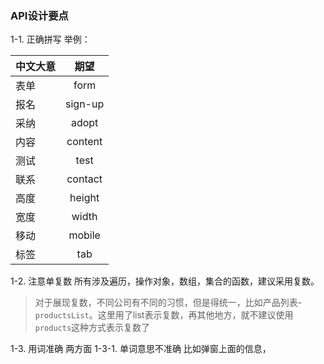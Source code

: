### API设计要点
1-1. 正确拼写
举例：

| 中文大意 | 期望 | 
|---------|:----:|
| 表单    | form | 
| 报名    | sign-up |
| 采纳 | adopt |
| 内容 | content |
| 测试 | test |
| 联系 | contact |
| 高度 | height |
| 宽度 | width |
| 移动 | mobile |
| 标签 | tab |

1-2. 注意单复数
所有涉及遍历，操作对象，数组，集合的函数，建议采用复数。
> 对于展现复数，不同公司有不同的习惯，但是得统一，比如产品列表-`productsList`。这里用了list表示复数，再其他地方，就不建议使用`products`这种方式表示复数了

1-3. 用词准确
两方面
1-3-1. 单词意思不准确
比如弹窗上面的信息，



